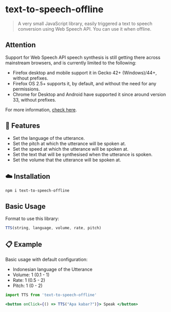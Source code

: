 # text-to-speech-offline

> A very small JavaScript library, easily triggered a text to speech conversion using Web Speech API. You can use it when offline.

## Attention
Support for Web Speech API speech synthesis is still getting there across mainstream browsers, and is currently limited to the following:

- Firefox desktop and mobile support it in Gecko 42+ (Windows)/44+, without prefixes.
- Firefox OS 2.5+ supports it, by default, and without the need for any permissions.
- Chrome for Desktop and Android have supported it since around version 33, without prefixes.

For more information, [check here](https://developer.mozilla.org/en-US/docs/Web/API/Web_Speech_API/Using_the_Web_Speech_API).

## 🔑 Features

- Set the language of the utterance.
- Set the pitch at which the utterance will be spoken at.
- Set the speed at which the utterance will be spoken at.
- Set the text that will be synthesised when the utterance is spoken.
- Set the volume that the utterance will be spoken at.

## ☁️ Installation
`npm i text-to-speech-offline`

## Basic Usage
Format to use this library:
```jsx
TTS(string, language, volume, rate, pitch)
```

## 📋 Example
Basic usage with default configuration:
- Indonesian language of the Utterance
- Volume: 1 (0.1 - 1)
- Rate: 1 (0.5 - 2)
- Pitch: 1 (0 - 2)

```jsx
import TTS from 'text-to-speech-offline'

<button onClick={() => TTS("Apa kabar?")}> Speak </button>
```
